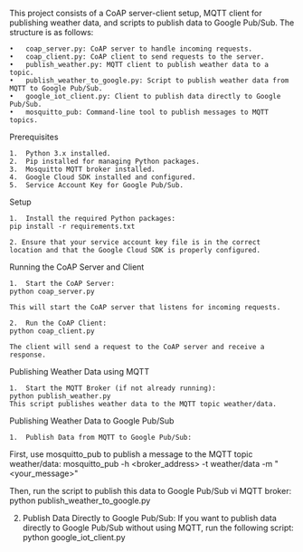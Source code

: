 This project consists of a CoAP server-client setup, MQTT client for publishing weather data, and scripts to publish data to Google Pub/Sub. The structure is as follows:

	•	coap_server.py: CoAP server to handle incoming requests.
	•	coap_client.py: CoAP client to send requests to the server.
	•	publish_weather.py: MQTT client to publish weather data to a topic.
	•	publish_weather_to_google.py: Script to publish weather data from MQTT to Google Pub/Sub.
	•	google_iot_client.py: Client to publish data directly to Google Pub/Sub.
	•	mosquitto_pub: Command-line tool to publish messages to MQTT topics.

Prerequisites

	1.	Python 3.x installed.
	2.	Pip installed for managing Python packages.
	3.	Mosquitto MQTT broker installed.
	4.	Google Cloud SDK installed and configured.
	5.	Service Account Key for Google Pub/Sub.

Setup

	1.	Install the required Python packages:
	pip install -r requirements.txt

	2. Ensure that your service account key file is in the correct location and that the Google Cloud SDK is properly configured.

Running the CoAP Server and Client

	1.	Start the CoAP Server:
	python coap_server.py

	This will start the CoAP server that listens for incoming requests.

	2.	Run the CoAP Client:
	python coap_client.py

	The client will send a request to the CoAP server and receive a response.

Publishing Weather Data using MQTT

	1.	Start the MQTT Broker (if not already running):
	python publish_weather.py
	This script publishes weather data to the MQTT topic weather/data.

Publishing Weather Data to Google Pub/Sub

	1.	Publish Data from MQTT to Google Pub/Sub:
 First, use mosquitto_pub to publish a message to the MQTT topic weather/data:
 mosquitto_pub -h <broker_address> -t weather/data -m "<your_message>"

 Then, run the script to publish this data to Google Pub/Sub vi MQTT broker:
 python publish_weather_to_google.py

2.	Publish Data Directly to Google Pub/Sub:
If you want to publish data directly to Google Pub/Sub without using MQTT, run the following script:
python google_iot_client.py

